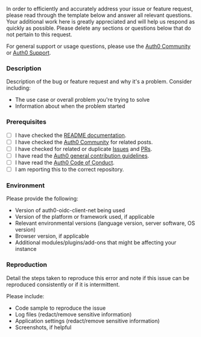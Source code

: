 In order to efficiently and accurately address your issue or feature request, please read through the template below and answer all relevant questions. Your additional work here is greatly appreciated and will help us respond as quickly as possible. Please delete any sections or questions below that do not pertain to this request.

For general support or usage questions, please use the [Auth0 Community](https://community.auth0.com/) or [Auth0 Support](https://support.auth0.com.).

### Description

Description of the bug or feature request and why it's a problem. Consider including:

- The use case or overall problem you're trying to solve
- Information about when the problem started

### Prerequisites

- [ ] I have checked the [README documentation](https://github.com/auth0/auth0-oidc-client-net/blob/master/README.md).
- [ ] I have checked the [Auth0 Community](https://community.auth0.com/) for related posts.
- [ ] I have checked for related or duplicate [Issues](https://github.com/auth0/auth0-oidc-client-net/issues) and [PRs](https://github.com/auth0/auth0-oidc-client-net/pulls).
- [ ] I have read the [Auth0 general contribution guidelines](https://github.com/auth0/open-source-template/blob/master/GENERAL-CONTRIBUTING.md).
- [ ] I have read the [Auth0 Code of Conduct](https://github.com/auth0/open-source-template/blob/master/CODE-OF-CONDUCT.md).
- [ ] I am reporting this to the correct repository.

### Environment

Please provide the following:

- Version of auth0-oidc-client-net being used
- Version of the platform or framework used, if applicable
- Relevant environmental versions (language version, server software, OS version)
- Browser version, if applicable
- Additional modules/plugins/add-ons that might be affecting your instance

### Reproduction

Detail the steps taken to reproduce this error and note if this issue can be reproduced consistently or if it is intermittent.

Please include:

- Code sample to reproduce the issue
- Log files (redact/remove sensitive information)
- Application settings (redact/remove sensitive information)
- Screenshots, if helpful
